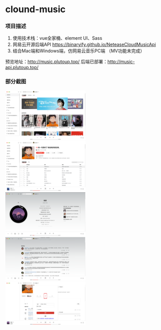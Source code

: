 # clound-music

### 项目描述

1. 使用技术栈：vue全家桶、element UI、Sass
2. 网易云开源后端API https://binaryify.github.io/NeteaseCloudMusicApi
3. 结合Mac端和Windows端，仿网易云音乐PC端
（MV功能未完成）

预览地址：http://music.plutoup.top/ 
后端已部署：http://music-api.plutoup.top/
### 部分截图

<img src="https://raw.githubusercontent.com/Lin-dev-source/clound-music/main/README_IMG/home.png" width="50%" height="50%" alt=""/><br/>
<img src="https://raw.githubusercontent.com/Lin-dev-source/clound-music/main/README_IMG/playlist.png" width="50%" height="50%" alt=""/><br/>
<img src="https://raw.githubusercontent.com/Lin-dev-source/clound-music/main/README_IMG/player.png" width="50%" height="50%" alt=""/><br/>
<img src="https://raw.githubusercontent.com/Lin-dev-source/clound-music/main/README_IMG/comment.png" width="50%" height="50%" alt=""/><br/>
<img src="https://raw.githubusercontent.com/Lin-dev-source/clound-music/main/README_IMG/user.png" width="50%" height="50%" alt=""/><br/>

